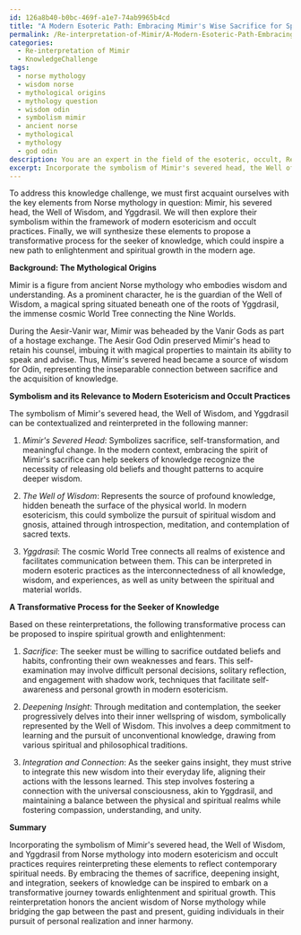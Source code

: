 ```yaml
---
id: 126a8b40-b0bc-469f-a1e7-74ab9965b4cd
title: "A Modern Esoteric Path: Embracing Mimir's Wise Sacrifice for Spiritual Growth"
permalink: /Re-interpretation-of-Mimir/A-Modern-Esoteric-Path-Embracing-Mimirs-Wise-Sacrifice-for-Spiritual-Growth/
categories:
  - Re-interpretation of Mimir
  - KnowledgeChallenge
tags:
  - norse mythology
  - wisdom norse
  - mythological origins
  - mythology question
  - wisdom odin
  - symbolism mimir
  - ancient norse
  - mythological
  - mythology
  - god odin
description: You are an expert in the field of the esoteric, occult, Re-interpretation of Mimir and Education. You are a writer of tests, challenges, books and deep knowledge on Re-interpretation of Mimir for initiates and students to gain deep insights and understanding from. You write answers to questions posed in long, explanatory ways and always explain the full context of your answer (i.e., related concepts, formulas, examples, or history), as well as the step-by-step thinking process you take to answer the challenges. Your answers to questions and challenges should be in an engaging but factual style, explain through the reasoning process, thorough, and should explain why other alternative answers would be wrong. Summarize the key themes, ideas, and conclusions at the end.
excerpt: Incorporate the symbolism of Mimir's severed head, the Well of Wisdom, and Yggdrasil within the framework of modern esotericism and occult practices to propose a transformative process for the seeker of knowledge; how can this ancient Norse mythological figure inspire a new path to enlightenment and spiritual growth in the modern age?
---
```

To address this knowledge challenge, we must first acquaint ourselves with the key elements from Norse mythology in question: Mimir, his severed head, the Well of Wisdom, and Yggdrasil. We will then explore their symbolism within the framework of modern esotericism and occult practices. Finally, we will synthesize these elements to propose a transformative process for the seeker of knowledge, which could inspire a new path to enlightenment and spiritual growth in the modern age.

**Background: The Mythological Origins**

Mimir is a figure from ancient Norse mythology who embodies wisdom and understanding. As a prominent character, he is the guardian of the Well of Wisdom, a magical spring situated beneath one of the roots of Yggdrasil, the immense cosmic World Tree connecting the Nine Worlds.

During the Aesir-Vanir war, Mimir was beheaded by the Vanir Gods as part of a hostage exchange. The Aesir God Odin preserved Mimir's head to retain his counsel, imbuing it with magical properties to maintain its ability to speak and advise. Thus, Mimir's severed head became a source of wisdom for Odin, representing the inseparable connection between sacrifice and the acquisition of knowledge.

**Symbolism and its Relevance to Modern Esotericism and Occult Practices**

The symbolism of Mimir's severed head, the Well of Wisdom, and Yggdrasil can be contextualized and reinterpreted in the following manner:

1. *Mimir's Severed Head*: Symbolizes sacrifice, self-transformation, and meaningful change. In the modern context, embracing the spirit of Mimir's sacrifice can help seekers of knowledge recognize the necessity of releasing old beliefs and thought patterns to acquire deeper wisdom.

2. *The Well of Wisdom*: Represents the source of profound knowledge, hidden beneath the surface of the physical world. In modern esotericism, this could symbolize the pursuit of spiritual wisdom and gnosis, attained through introspection, meditation, and contemplation of sacred texts.

3. *Yggdrasil*: The cosmic World Tree connects all realms of existence and facilitates communication between them. This can be interpreted in modern esoteric practices as the interconnectedness of all knowledge, wisdom, and experiences, as well as unity between the spiritual and material worlds.

**A Transformative Process for the Seeker of Knowledge**

Based on these reinterpretations, the following transformative process can be proposed to inspire spiritual growth and enlightenment:

1. *Sacrifice*: The seeker must be willing to sacrifice outdated beliefs and habits, confronting their own weaknesses and fears. This self-examination may involve difficult personal decisions, solitary reflection, and engagement with shadow work, techniques that facilitate self-awareness and personal growth in modern esotericism.

2. *Deepening Insight*: Through meditation and contemplation, the seeker progressively delves into their inner wellspring of wisdom, symbolically represented by the Well of Wisdom. This involves a deep commitment to learning and the pursuit of unconventional knowledge, drawing from various spiritual and philosophical traditions.

3. *Integration and Connection*: As the seeker gains insight, they must strive to integrate this new wisdom into their everyday life, aligning their actions with the lessons learned. This step involves fostering a connection with the universal consciousness, akin to Yggdrasil, and maintaining a balance between the physical and spiritual realms while fostering compassion, understanding, and unity.

**Summary**

Incorporating the symbolism of Mimir's severed head, the Well of Wisdom, and Yggdrasil from Norse mythology into modern esotericism and occult practices requires reinterpreting these elements to reflect contemporary spiritual needs. By embracing the themes of sacrifice, deepening insight, and integration, seekers of knowledge can be inspired to embark on a transformative journey towards enlightenment and spiritual growth. This reinterpretation honors the ancient wisdom of Norse mythology while bridging the gap between the past and present, guiding individuals in their pursuit of personal realization and inner harmony.

